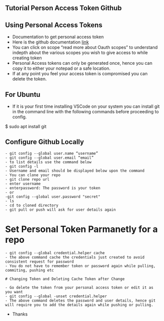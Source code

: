 ## Tutorial Person Access Token Github

## Using Personal Access Tokens

- Documentation to get personal access token
- Here is the github documentation [link](https://docs.github.com/en/github/authenticating-to-github/keeping-your-account-and-data-secure/creating-a-personal-access-token)
- You can click on scope “read more about Oauth scopes” to understand indepth about the various scopes you wish to give access to while creating token
- Personal Access tokens can only be generated once, hence you can copy it to either your notepad or a safe location.
- If at any point you feel your access token is compromised you can delete the token.

## For Ubuntu 
- If it is your first time installing VSCode on your system you can install git in the command line with the following commands before proceeding to config.

$ sudo apt install git

## Configure Github Locally
```
- git config --global user.name “username”
- git config --global user.email “email”
- to list details use the command below
- git config -l
- Username and email should be displayed below upon the command
- You can clone your repo
- git clone repo url
- enter username
- enterpassword: The password is your token
- or
-git config --global user.password "secret"
- ls
- cd to cloned directory
- git pull or push will ask for user details again

```
# Set Personal Token Parmanetly for a repo

```
- git config --global credential.helper cache
- the above command cache the credentials just created to avoid consistent request for password
- You do not have to remember token or password again while pulling, commiting, pushing etc

# Changing Token and Deleting Cache Token after Change

- Go delete the token from your personal access token or edit it as you want
- git config --global -unset credential.helper
- The above command deletes the password and user details, hence git will require you to add the details again while pushing or pulling.

```
- Thanks
